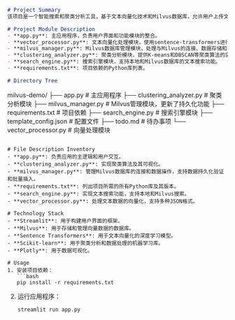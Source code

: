 ```markdown
# Project Summary
该项目是一个智能搜索和聚类分析工具，基于文本向量化技术和Milvus数据库，允许用户上传文本数据。系统自动进行文本向量化，将数据存储到Milvus数据库，并提供高效的文本搜索和聚类分析功能。该项目运用现代自然语言处理技术，旨在为用户提供快速、准确的信息检索和数据洞察，支持大规模文本数据的处理。最近更新了数据持久化功能，确保在重启后数据不会丢失，并增强了Milvus数据库的管理和验证功能。

# Project Module Description
- **app.py**: 主应用程序，负责用户界面和功能模块的整合。
- **vector_processor.py**: 文本向量化处理模块，使用sentence-transformers进行文本编码，支持多种JSON格式输入。
- **milvus_manager.py**: Milvus数据库管理模块，处理与Milvus的连接、数据存储和查询，支持数据的持久化验证和批量插入。
- **clustering_analyzer.py**: 聚类分析模块，提供K-means和DBSCAN等聚类算法的实现。
- **search_engine.py**: 搜索引擎模块，支持本地和Milvus数据库的文本搜索功能。
- **requirements.txt**: 项目依赖的Python库列表。

# Directory Tree
```
milvus-demo/
├── app.py                   # 主应用程序
├── clustering_analyzer.py    # 聚类分析模块
├── milvus_manager.py         # Milvus管理模块，更新了持久化功能
├── requirements.txt          # 项目依赖
├── search_engine.py          # 搜索引擎模块
├── template_config.json      # 配置文件
├── todo.md                  # 待办事项
└── vector_processor.py       # 向量处理模块
```

# File Description Inventory
- **app.py**: 负责应用的主逻辑和用户交互。
- **clustering_analyzer.py**: 实现聚类算法及其可视化。
- **milvus_manager.py**: 管理Milvus数据库的连接和数据操作，支持数据持久化验证和批量插入。
- **requirements.txt**: 列出项目所需的所有Python库及其版本。
- **search_engine.py**: 实现文本搜索功能，支持本地和Milvus搜索。
- **vector_processor.py**: 处理文本数据的向量化，支持多种JSON格式。

# Technology Stack
- **Streamlit**: 用于构建用户界面的框架。
- **Milvus**: 用于存储和管理向量数据的数据库。
- **Sentence Transformers**: 用于文本向量化的深度学习模型。
- **Scikit-learn**: 用于聚类分析和数据处理的机器学习库。
- **Plotly**: 用于数据可视化。

# Usage
1. 安装项目依赖：
   ```bash
   pip install -r requirements.txt
   ```
2. 运行应用程序：
   ```bash
   streamlit run app.py
   ```

